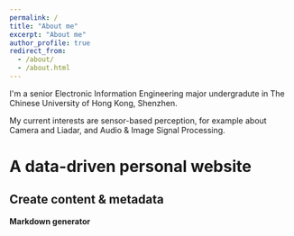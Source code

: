 ```yaml
---
permalink: /
title: "About me"
excerpt: "About me"
author_profile: true
redirect_from: 
  - /about/
  - /about.html
---
```


I'm a senior Electronic Information Engineering major undergradute in The Chinese University of Hong Kong, Shenzhen. 

My current interests are sensor-based perception, for example about Camera and Liadar, and Audio & Image Signal Processing.

A data-driven personal website
======

Create content & metadata
------

**Markdown generator**


